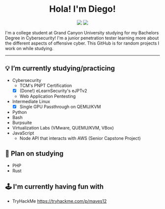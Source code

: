 <h1 align="center">Hola! I'm Diego!</h1>
<p align="center">
    <a href="https://twitter.com/maverickcyber_"><img src="https://img.shields.io/badge/twitter-%231FA1F1?style=flat&logo=twitter&logoColor=white"/></a>
    <a href="https://www.linkedin.com/in/diego-b-2002/"><img src="https://img.shields.io/badge/linkedin-%230177B5?style=flat&logo=linkedin&logoColor=white"/></a>
  </p>

I'm a college student at Grand Canyon University studying for my Bachelors Degree in Cybersecurity! I'm a junior penetration tester learning more about the different aspects of offensive cyber. This GitHub is for random projects I work on while studying.

---
## 💡 I’m currently studying/practicing
- Cybersecurity
  - TCM's PNPT Certification
  - [x] (Done!) eLearnSecurity's eJPTv2
  - Web Application Pentesting
- Intermediate Linux
  - [x] Single GPU Passthrough on QEMU/KVM
- Python
- Bash
- Burpsuite
- Virtualization Labs (VMware, QUEMU/KVM, VBox)
- JavaScript
  - Node API that interacts with AWS (Senior Capstone Project)

## 🌱 Plan on studying
- PHP
- Rust

## 🕹 I'm currently having fun with
- TryHackMe https://tryhackme.com/p/maves12
